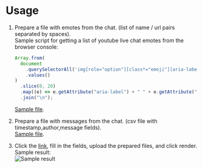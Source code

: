 # Usage

1. Prepare a file with emotes from the chat. (list of name / url pairs separated by spaces).<br>
   Sample script for getting a list of youtube live chat emotes from the browser console:

   ```javascript
   Array.from(
     document
       .querySelectorAll('img[role="option"][class*="emoji"][aria-label^=":"]')
       .values()
   )
     .slice(0, 20)
     .map((e) => e.getAttribute("aria-label") + " " + e.getAttribute("src"))
     .join("\n");
   ```

   [Sample file](https://github.com/grind-t/chat-render/blob/master/example/yt-emotes.txt).

2. Prepare a file with messages from the chat. (csv file with timestamp,author,message fields).<br>
   [Sample file](https://github.com/grind-t/chat-render/blob/master/example/yt-messages.csv).
3. Click the [link](https://grind-t.github.io/chat-render/), fill in the fields, upload the prepared files, and click render.<br>
   Sample result:<br>
   ![Sample result](https://github.com/grind-t/chat-render/blob/master/example/result.gif)
